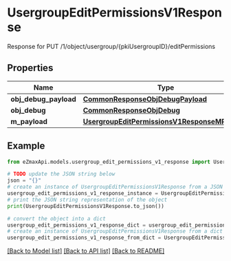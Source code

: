 # UsergroupEditPermissionsV1Response

Response for PUT /1/object/usergroup/{pkiUsergroupID}/editPermissions

## Properties

Name | Type | Description | Notes
------------ | ------------- | ------------- | -------------
**obj_debug_payload** | [**CommonResponseObjDebugPayload**](CommonResponseObjDebugPayload.md) |  | 
**obj_debug** | [**CommonResponseObjDebug**](CommonResponseObjDebug.md) |  | [optional] 
**m_payload** | [**UsergroupEditPermissionsV1ResponseMPayload**](UsergroupEditPermissionsV1ResponseMPayload.md) |  | 

## Example

```python
from eZmaxApi.models.usergroup_edit_permissions_v1_response import UsergroupEditPermissionsV1Response

# TODO update the JSON string below
json = "{}"
# create an instance of UsergroupEditPermissionsV1Response from a JSON string
usergroup_edit_permissions_v1_response_instance = UsergroupEditPermissionsV1Response.from_json(json)
# print the JSON string representation of the object
print(UsergroupEditPermissionsV1Response.to_json())

# convert the object into a dict
usergroup_edit_permissions_v1_response_dict = usergroup_edit_permissions_v1_response_instance.to_dict()
# create an instance of UsergroupEditPermissionsV1Response from a dict
usergroup_edit_permissions_v1_response_from_dict = UsergroupEditPermissionsV1Response.from_dict(usergroup_edit_permissions_v1_response_dict)
```
[[Back to Model list]](../README.md#documentation-for-models) [[Back to API list]](../README.md#documentation-for-api-endpoints) [[Back to README]](../README.md)


